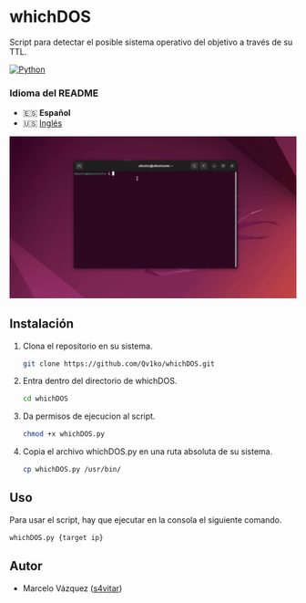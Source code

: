 # whichDOS
Script para detectar el posible sistema operativo del objetivo a través de su TTL.

[![Python](https://img.shields.io/badge/Python-3+-477CAE?style=flat-square&logo=python&logoColor=white)](https://www.python.org)

### Idioma del README
* 🇪🇸 **Español**
* 🇺🇸 [Inglés](./README.md)

![example](./media/example.gif)

## Instalación
1. Clona el repositorio en su sistema.
    ```bash
    git clone https://github.com/Qv1ko/whichDOS.git
    ```
2. Entra dentro del directorio de whichDOS.
    ```bash
    cd whichDOS
    ```
3. Da permisos de ejecucion al script.
    ```bash
    chmod +x whichDOS.py
    ```
4. Copia el archivo whichDOS.py en una ruta absoluta de su sistema.
    ```bash
    cp whichDOS.py /usr/bin/
    ```

## Uso
Para usar el script, hay que ejecutar en la consola el siguiente comando.
```bash
whichDOS.py {target ip}
```

## Autor
* Marcelo Vázquez ([s4vitar](https://github.com/s4vitar))